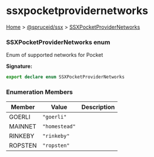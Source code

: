 # ssxpocketprovidernetworks

[Home](https://github.com/spruceid/ssx/blob/main/documentation/reference/ssx-sdk/index.md) > [@spruceid/ssx](./) > [SSXPocketProviderNetworks](ssx.ssxpocketprovidernetworks.md)

### SSXPocketProviderNetworks enum

Enum of supported networks for Pocket

**Signature:**

```typescript
export declare enum SSXPocketProviderNetworks 
```

### Enumeration Members

| Member  | Value         | Description |
| ------- | ------------- | ----------- |
| GOERLI  | `"goerli"`    |             |
| MAINNET | `"homestead"` |             |
| RINKEBY | `"rinkeby"`   |             |
| ROPSTEN | `"ropsten"`   |             |
